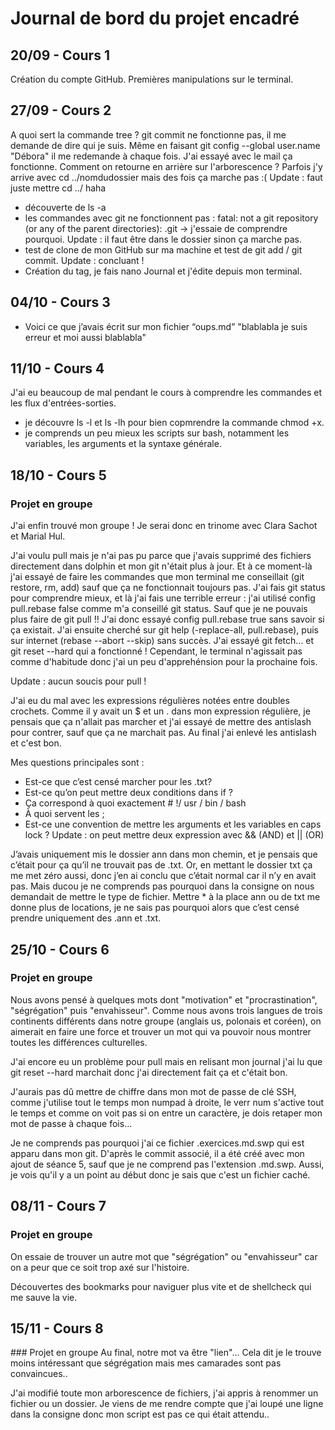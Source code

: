 # Journal de bord du projet encadré
## 20/09 -  Cours 1
Création du compte GitHub. 
Premières manipulations sur le terminal. 

## 27/09 - Cours 2
A quoi sert la commande tree ? 
git commit ne fonctionne pas, il me demande de dire qui je suis. Même en faisant git config --global user.name 
"Débora" il me redemande à chaque fois. J'ai essayé avec le mail ça fonctionne. Comment on retourne en arrière 
sur l'arborescence ? Parfois j'y arrive avec cd ../nomdudossier mais des fois ça marche pas :( Update : faut 
juste mettre cd ../ haha

- découverte de ls -a
- les commandes avec git ne fonctionnent pas : fatal: not a git repository (or any of the parent directories):
.git -> j'essaie de comprendre pourquoi.
Update : il faut être dans le dossier sinon ça marche pas.
- test de clone de mon GitHub sur ma machine et test de git add / git commit.
Update : concluant !
- Création du tag, je fais nano Journal et j'édite depuis mon terminal.

## 04/10 - Cours 3
- Voici ce que j’avais écrit sur mon fichier “oups.md”
"blablabla je suis erreur
et moi aussi blablabla"

## 11/10 - Cours 4
J'ai eu beaucoup de mal pendant le cours à comprendre les commandes et les flux d'entrées-sorties. 
- je découvre ls -l et ls -lh pour bien copmrendre la commande chmod +x.
- je comprends un peu mieux les scripts sur bash, notamment les variables, les arguments et la syntaxe générale.

## 18/10 - Cours 5
### Projet en groupe
J'ai enfin trouvé mon groupe ! Je serai donc en trinome avec Clara Sachot et Marial Hul.


J'ai voulu pull mais je n'ai pas pu parce que j'avais supprimé des fichiers directement dans dolphin et mon git 
n'était plus à jour. Et à ce moment-là j'ai essayé de faire les commandes que mon terminal me conseillait (git 
restore, rm, add) sauf que ça ne fonctionnait toujours pas. J'ai fais git status pour comprendre mieux, et là 
j'ai fais une terrible erreur : j'ai utilisé config pull.rebase false comme m'a conseillé git status. Sauf que 
je ne pouvais plus faire de git pull !! J'ai donc essayé config pull.rebase true sans savoir si ça existait. 
J'ai ensuite cherché sur git help (-replace-all, pull.rebase), puis sur internet (rebase --abort --skip) sans 
succès. J'ai essayé git fetch... et git reset --hard qui a fonctionné ! Cependant, le terminal n'agissait pas 
comme d'habitude donc j'ai un peu d'apprehénsion pour la prochaine fois. 

Update : aucun soucis pour pull !

J'ai eu du mal avec les expressions régulières notées entre doubles crochets. Comme il y avait un $ et un . dans
mon expression régulière, je pensais que ça n'allait pas marcher et j'ai essayé de mettre des antislash pour
contrer, sauf que ça ne marchait pas. Au final j'ai enlevé les antislash et c'est bon. 

Mes questions principales sont :
- Est-ce que c’est censé marcher pour les .txt?
- Est-ce qu’on peut mettre deux conditions dans if ?
- Ça correspond à quoi exactement # !/ usr / bin / bash
- À quoi servent les ; 
- Est-ce une convention de mettre les arguments et les variables en caps lock ?
Update : on peut mettre deux expression avec && (AND) et || (OR)

J’avais uniquement mis le dossier ann dans mon chemin, et je pensais que c’était pour ça qu’il ne trouvait pas de 
.txt. Or, en mettant le dossier txt ça me met zéro aussi, donc j’en ai conclu que c’était normal car il n’y en 
avait pas. Mais ducou je ne comprends pas pourquoi dans la consigne on nous demandait de mettre le type de fichier. 
Mettre * à la place ann ou de txt me donne plus de locations, je ne sais pas pourquoi alors que c’est censé prendre 
uniquement des .ann et .txt.

## 25/10 - Cours 6
### Projet en groupe
Nous avons pensé à quelques mots dont "motivation" et "procrastination", "ségrégation" puis "envahisseur".
Comme nous avons trois langues de trois continents différents dans notre groupe (anglais us, polonais et coréen),
on aimerait en faire une force et trouver un mot qui va pouvoir nous montrer toutes les différences culturelles.

J'ai encore eu un problème pour pull mais en relisant mon journal j'ai lu que git reset --hard marchait donc j'ai
directement fait ça et c'était bon.

J'aurais pas dû mettre de chiffre dans mon mot de passe de clé SSH, comme j'utilise tout le temps mon numpad à 
droite, le verr num s'active tout le temps et comme on voit pas si on entre un caractère, je dois retaper mon 
mot de passe à chaque fois...

Je ne comprends pas pourquoi j'ai ce fichier .exercices.md.swp qui est apparu dans mon git. D'après le commit
associé, il a été créé avec mon ajout de séance 5, sauf que je ne comprend pas l'extension .md.swp. Aussi, je
vois qu'il y a un point au début donc je sais que c'est un fichier caché. 

## 08/11 - Cours 7 
### Projet en groupe
On essaie de trouver un autre mot que "ségrégation" ou "envahisseur" car on a peur que ce soit trop axé sur
l'histoire.


Découvertes des bookmarks pour naviguer plus vite et de shellcheck qui me sauve la vie.

## 15/11 - Cours 8
### Projet en groupe
Au final, notre mot va être "lien"... Cela dit je le trouve moins intéressant que ségrégation mais mes camarades
sont pas convaincues..

J'ai modifié toute mon arborescence de fichiers, j'ai appris à renommer un fichier ou un dossier.
Je viens de me rendre compte que j'ai loupé une ligne dans la consigne donc mon script est pas
ce qui était attendu..

